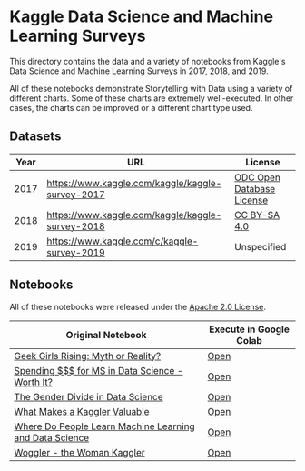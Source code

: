 # Kaggle Data Science and Machine Learning Surveys
This directory contains the data and a variety of notebooks from Kaggle's Data Science and Machine Learning Surveys in 2017, 2018, and 2019.

All of these notebooks demonstrate Storytelling with Data using a variety of different charts. Some of these charts are extremely well-executed.  In other cases, the charts can be improved or a different chart type used.

## Datasets
| Year | URL | License |
|------|-----|---------|
| 2017 | https://www.kaggle.com/kaggle/kaggle-survey-2017 | [ODC Open Database License](https://opendatacommons.org/licenses/odbl/1.0/) |
| 2018 | https://www.kaggle.com/kaggle/kaggle-survey-2018 | [CC BY-SA 4.0](https://creativecommons.org/licenses/by-sa/4.0/)|
| 2019 | https://www.kaggle.com/c/kaggle-survey-2019 | Unspecified |

## Notebooks
All of these notebooks were released under the  [Apache 2.0 License](http://www.apache.org/licenses/LICENSE-2.0).

| Original Notebook | Execute in Google Colab |
|-|-|
| [Geek Girls Rising: Myth or Reality?](https://www.kaggle.com/parulpandey/geek-girls-rising-myth-or-reality) | [Open](http://colab.research.google.com/github/slankas/VisualizationCode/blob/master/kaggle/geek-girls-rising-myth-or-reality.ipynb)  |
| [Spending $$$ for MS in Data Science - Worth It?](https://www.kaggle.com/shivamb/spending-for-ms-in-data-science-worth-it) | [Open](http://colab.research.google.com/github/slankas/VisualizationCode/blob/master/kaggle/spending-for-ms-in-data-science-worth-it.ipynb) |
| [The Gender Divide in Data Science](https://www.kaggle.com/martinlbarron/the-gender-divide-in-data-science) | [Open](http://colab.research.google.com/github/slankas/VisualizationCode/blob/master/kaggle/the-gender-divide-in-data-science.ipynb) |
| [What Makes a Kaggler Valuable](https://www.kaggle.com/andresionek/what-makes-a-kaggler-valuable) | [Open](http://colab.research.google.com/github/slankas/VisualizationCode/blob/master/kaggle/what-makes-a-kaggler-valuable.ipynb) |
| [Where Do People Learn Machine Learning and Data Science](https://www.kaggle.com/sudalairajkumar/where-do-people-learn-ml-ds) | [Open](http://colab.research.google.com/github/slankas/VisualizationCode/blob/master/kaggle/where-do-people-learn-ml-ds.ipynb) |
| [Woggler - the Woman Kaggler](https://www.kaggle.com/farazrahman/woggler-the-women-kaggler) | [Open](http://colab.research.google.com/github/slankas/VisualizationCode/blob/master/kaggle/woggler-the-women-kaggler.ipynb) |

